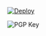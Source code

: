 [![Deploy](https://github.com/odil-io/odil-io/actions/workflows/deploy.yml/badge.svg)](https://github.com/odil-io/odil-io/actions/workflows/deploy.yml)

![PGP Key](https://img.shields.io/keybase/pgp/odilio?style=for-the-badge)
